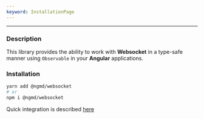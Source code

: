 ```yaml
---
keyword: InstallationPage
---
```


---


### Description

This library provides the ability to work with **Websocket** in a type-safe manner using `Observable` in your **Angular** applications.

### Installation

```sh
yarn add @ngmd/websocket
# or
npm i @ngmd/websocket
```

Quick integration is described [here](/providers/provide-websocket)
